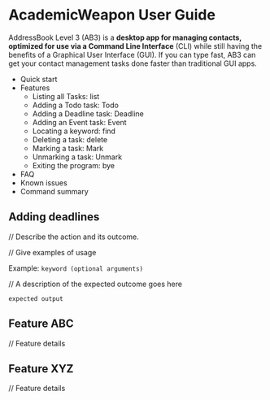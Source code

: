 # AcademicWeapon User Guide
AddressBook Level 3 (AB3) is a **desktop app for managing contacts, optimized for use via a Command Line Interface** (CLI) while still having the benefits of a Graphical User Interface (GUI). If you can type fast, AB3 can get your contact management tasks done faster than traditional GUI apps.

- Quick start
- Features
    - Listing all Tasks: list
    - Adding a Todo task: Todo
    - Adding a Deadline task: Deadline
    - Adding an Event task: Event
    - Locating a keyword: find
    - Deleting a task: delete
    - Marking a task: Mark
    - Unmarking a task: Unmark
    - Exiting the program: bye
- FAQ
- Known issues
- Command summary
## Adding deadlines

// Describe the action and its outcome.

// Give examples of usage

Example: `keyword (optional arguments)`

// A description of the expected outcome goes here

```
expected output
```

## Feature ABC

// Feature details


## Feature XYZ

// Feature details